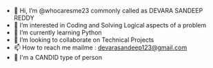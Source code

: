 - 👋 Hi, I’m @whocaresme23 commonly called as DEVARA SANDEEP REDDY
- 👀 I’m interested in Coding and Solving Logical aspects of a problem
- 🌱 I’m currently learning Python
- 💞️ I’m looking to collaborate on Technical Projects
- 📫 How to reach me mailme : devarasandeep123@gmail.com
- 🖤 I'm a CANDID type of person

<!---
whocaresme23/whocaresme23 is a ✨ special ✨ repository because its `README.md` (this file) appears on your GitHub profile.
You can click the Preview link to take a look at your changes.
--->
